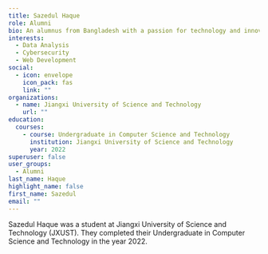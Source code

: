 ```yaml
---
title: Sazedul Haque
role: Alumni
bio: An alumnus from Bangladesh with a passion for technology and innovation.
interests:
  - Data Analysis
  - Cybersecurity
  - Web Development
social:
  - icon: envelope
    icon_pack: fas
    link: ""
organizations:
  - name: Jiangxi University of Science and Technology
    url: ""
education:
  courses:
    - course: Undergraduate in Computer Science and Technology
      institution: Jiangxi University of Science and Technology
      year: 2022
superuser: false
user_groups:
  - Alumni
last_name: Haque
highlight_name: false
first_name: Sazedul
email: ""
---
```

Sazedul Haque was a student at Jiangxi University of Science and Technology (JXUST). They completed their Undergraduate in Computer Science and Technology in the year 2022.
